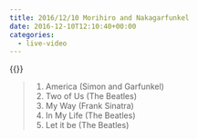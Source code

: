 ```yaml
---
title: 2016/12/10 Morihiro and Nakagarfunkel
date: 2016-12-10T12:10:40+00:00
categories:
  - live-video
---
```


{{<youtube D8vjVpFvEPs>}}

> 1. America (Simon and Garfunkel)  
> 2. Two of Us (The Beatles)
> 3. My Way (Frank Sinatra)  
> 4. In My Life (The Beatles)
> 5. Let it be (The Beatles)

